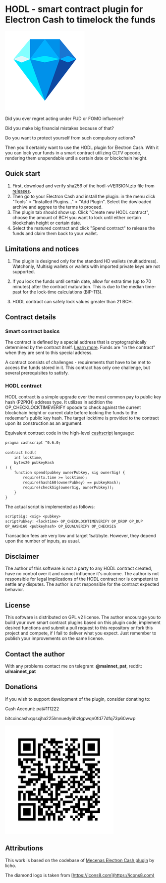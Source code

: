 # HODL - smart contract plugin for Electron Cash to timelock the funds
![Logo](/pictures/logo.png)

Did you ever regret acting under FUD or FOMO influence?

Did you make big financial mistakes because of that?

Do you want to protect yourself from such compulsory actions?

Then you'll certainly want to use the HODL plugin for Electron Cash. With it you can lock your funds in a smart contract utilizing CLTV opcode, rendering them unspendable until a certain date or blockchain height.

## Quick start

1. First, download and verify sha256 of the hodl-vVERSION.zip file from [releases](https://github.com/mainnet-pat/hodl_ec_plugin/releases).
2. Then go to your Electron Cash and install the plugin: in the menu click "Tools" > "Installed Plugins..." > "Add Plugin". Select the dowloaded archive and aggree to the terms to proceed.
3. The plugin tab should show up. Click "Create new HODL contract", choose the amount of BCH you want to lock until either certain blockchain height or certain date.
4. Select the matured contract and click "Spend contract" to release the funds and claim them back to your wallet.

## Limitations and notices

1. The plugin is designed only for the standard HD wallets (multiaddress). Watchonly, Multisig wallets or wallets with imported private keys are not supported.

2. If you lock the funds until certain date, allow for extra time (up to 70 minutes) after the contract maturation. This is due to the median time-past for the lock-time calculations (BIP-113).

3. HODL contract can safely lock values greater than 21 BCH.

## Contract details

### Smart contract basics
The contract is defined by a special address that is cryptographically determined by the contract itself. [Learn more](https://en.bitcoin.it/wiki/Pay_to_script_hash). Funds are "in the contract" when they are sent to this special address.

A contract consists of challenges - requirements that have to be met to access the funds stored in it. This contract has only one challenge, but several prerequisites to satisfy.

### HODL contract
HODL contract is a simple upgrade over the most common pay to public key hash (P2PKH) address type. It utilizes in addition the OP_CHECKLOCKTIMEVERIFY opcode to check against the current blockchain height or current date before locking the funds to the redeemer's public key hash. The target locktime is provided to the contract upon its construction as an argument.

Equivalent contract code in the high-level [cashscript](https://github.com/Bitcoin-com/cashscript) language:
```
pragma cashscript ^0.6.0;

contract hodl(
    int locktime,
    bytes20 pubkeyHash
) {
    function spend(pubkey ownerPubkey, sig ownerSig) {
        require(tx.time >= locktime);
        require(hash160(ownerPubkey) == pubkeyHash);
        require(checkSig(ownerSig, ownerPubkey));
    }
}
```

The actual script is implemented as follows:
```
scriptSig: <sig> <pubkey>
scriptPubkey: <locktime> OP_CHECKLOCKTIMEVERIFY OP_DROP OP_DUP OP_HASH160 <pubkeyhash> OP_EQUALVERIFY OP_CHECKSIG
```

Transaction fees are very low and target 1sat/byte. However, they depend upon the number of inputs, as usual.

## Disclaimer

The author of this software is not a party to any HODL contract created, have no control over it and cannot influence it's outcome. The author is not responsible for legal implications of the HODL contract nor is competent to settle any disputes. The author is not responsible for the contract expected behavior.

## License

This software is distributed on GPL v2 license. The author encourage you to build your own smart contract plugins based on this plugin code, implement desired functions and submit a pull request to this repository or fork this project and compete, if I fail to deliver what you expect. Just remember to publish your improvements on the same license.

## Contact the author

With any problems contact me on telegram: **@mainnet_pat**, reddit: **u/mainnet_pat**

## Donations

If you wish to support development of the plugin, consider donating to:

Cash Account: pat#111222

bitcoincash:qqsxjha225lmnuedy6hzlgpwqn0fd77dfq73p60wwp

![donate](/pictures/donate.png)

## Attributions

This work is based on the codebase of [Mecenas Electron Cash plugin](https://github.com/KarolTrzeszczkowski/Mecenas-recurring-payment-EC-plugin.git) by licho.

The diamond logo is taken from [https://icons8.com](https://icons8.com)
